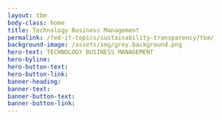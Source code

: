 ```yaml
---
layout: tbm
body-class: home
title: Technology Business Management
permalink: /fed-it-topics/sustainability-transparency/tbm/
background-image: /assets/img/grey.background.png
hero-text: TECHNOLOGY BUSINESS MANAGEMENT
hero-byline: 
hero-button-text: 
hero-button-link: 
banner-heading: 
banner-text: 
banner-button-text: 
banner-button-link: 
---
```

